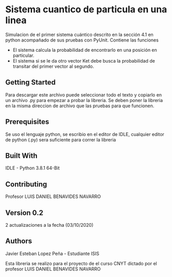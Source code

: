 # Sistema cuantico de particula en una linea
Simulacion de el primer sistema cuántico descrito en la sección 4.1 en python acompañado de sus pruebas con PyUnit. Contiene las funciones

- El sistema calcula la probabilidad de encontrarlo en una posición en particular.
- El sistema si se le da otro vector Ket debe busca la probabilidad de transitar del primer vector al segundo.

## Getting Started
Para descargar este archivo puede seleccionar todo el texto y copiarlo en un archivo .py para empezar a probar la libreria. Se deben poner la libreria en la misma direccion de archivo que las pruebas para que funcionen. 

## Prerequisites
Se uso el lenguaje python, se escribio en el editor de IDLE, cualquier editor de python (.py) sera suficiente para correr la libreria

## Built With
IDLE - Python 3.8.1 64-Bit

## Contributing
Profesor LUIS DANIEL BENAVIDES NAVARRO

## Version 0.2
2 actualizaciones a la fecha (03/10/2020)

## Authors
Javier Esteban Lopez Peña - Estudiante ISIS

Esta libreria se realizo para el proyecto de el curso CNYT dictado por el profesor LUIS DANIEL BENAVIDES NAVARRO
